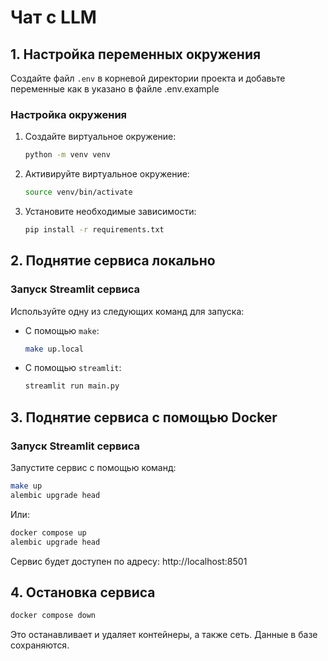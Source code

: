 # Чат с LLM

## 1. Настройка переменных окружения

Создайте файл `.env` в корневой директории проекта и добавьте переменные как в указано в файле .env.example

### Настройка окружения

1. Создайте виртуальное окружение:
   ```bash
   python -m venv venv
   ```

2. Активируйте виртуальное окружение:
   ```bash
   source venv/bin/activate
   ```

3. Установите необходимые зависимости:
   ```bash
   pip install -r requirements.txt
   ```

## 2. Поднятие сервиса локально

### Запуск Streamlit сервиса

Используйте одну из следующих команд для запуска:

- С помощью `make`:
  ```bash
  make up.local
  ```

- С помощью `streamlit`:
  ```bash
  streamlit run main.py
  ```

## 3. Поднятие сервиса с помощью Docker

### Запуск Streamlit сервиса

Запустите сервис с помощью команд:
```bash
make up
alembic upgrade head
```

Или:

```bash
docker compose up
alembic upgrade head

   ```

Сервис будет доступен по адресу: http://localhost:8501

## 4. Остановка сервиса

```bash
docker compose down
```

Это останавливает и удаляет контейнеры, а также сеть. Данные в базе сохраняются.
